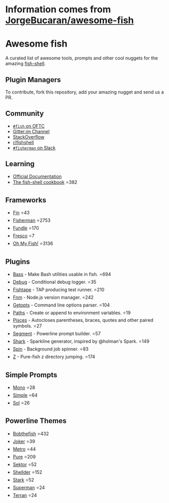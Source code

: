 # Information comes from [JorgeBucaran/awesome-fish](https://github.com/JorgeBucaran/awesome-fish)
# Awesome fish

A curated list of awesome tools, prompts and other cool nuggets for the amazing [fish-shell](https://github.com/fish-shell/fish-shell).

## Plugin Managers

To contribute, fork this repository, add your amazing nugget and send us a PR.

## Community

* [`#fish` on OFTC](https://webchat.oftc.net/?channels=fish)
* [Gitter.im Channel](https://gitter.im/fish-shell/fish-shell)
* [StackOverflow](http://stackoverflow.com/questions/tagged/fish)
* [r/fishshell](https://www.reddit.com/r/fishshell/)
* [`#fisherman` on Slack](https://fisherman-wharf.herokuapp.com)

## Learning

* [Official Documentation](http://fishshell.com/docs/current/index.html)
* [The fish-shell cookbook](https://github.com/JorgeBucaran/fish-shell-cookbook) :star:382

## Frameworks

* [Fin](https://github.com/fisherman/fin) :star:43
* [Fisherman](https://github.com/fisherman/fisherman) :star:2753
* [Fundle](https://github.com/tuvistavie/fundle) :star:170
* [Fresco](https://github.com/masa0x80/fresco) :star:7
* [Oh My Fish!](https://github.com/oh-my-fish/oh-my-fish) :star:3136

## Plugins

* [Bass](https://github.com/edc/bass) - Make Bash utilities usable in fish. :star:694
* [Debug](https://github.com/fisherman/debug) - Conditional debug logger. :star:35
* [Fishtape](https://github.com/fisherman/fishtape) - TAP producing test runner. :star:210
* [Fnm](https://github.com/fisherman/fnm) - Node.js version manager. :star:242
* [Getopts](https://github.com/fisherman/getopts) - Command line options parser. :star:104
* [Paths](https://github.com/fisherman/paths) - Create or append to environment variables. :star:19
* [Pisces](https://github.com/laughedelic/pisces) - Autocloses parentheses, braces, quotes and other paired symbols. :star:27
* [Segment](https://github.com/fisherman/segment) - Powerline prompt builder. :star:57
* [Shark](https://github.com/fisherman/shark) - Sparkline generator, inspired by @holman's Spark. :star:149
* [Spin](https://github.com/fisherman/spin) - Background job spinner. :star:83
* [Z](https://github.com/fisherman/z) - Pure-fish z directory jumping. :star:174

## Simple Prompts

* [Mono](https://github.com/fisherman/mono) :star:28
* [Simple](https://github.com/fisherman/simple) :star:64
* [Sol](https://github.com/fisherman/sol) :star:26

## Powerline Themes

* [Bobthefish](https://github.com/oh-my-fish/theme-bobthefish) :star:432
* [Joker](https://github.com/fisherman/joker) :star:39
* [Metro](https://github.com/fisherman/metro) :star:44
* [Pure](https://github.com/rafaelrinaldi/pure) :star:209
* [Sektor](https://github.com/fisherman/sektor) :star:52
* [Shellder](https://github.com/simnalamburt/shellder) :star:152
* [Stark](https://github.com/fisherman/stark) :star:52
* [Superman](https://github.com/fisherman/superman) :star:24
* [Terran](https://github.com/fisherman/terran) :star:24

